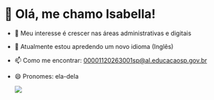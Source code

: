 
# 👋 Olá, me chamo Isabella!
- 👀 Meu interesse é crescer nas áreas administrativas e digitais
- 🌱 Atualmente estou apredendo um novo idioma (Inglês)
- 📫 Como me encontrar: 00001120263001sp@al.educacaosp.gov.br
- 😄 Pronomes: ela-dela

  ![](https://media1.tenor.com/m/REzx1h9zGPYAAAAC/faint-fainting.gif)
<!---
IsabellaLopes14/IsabellaLopes14 is a ✨ special ✨ repository because its `README.md` (this file) appears on your GitHub profile.
You can click the Preview link to take a look at your changes.
--->
